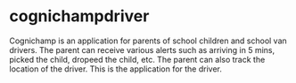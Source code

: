 # cognichampdriver
Cognichamp is an application for parents of school children and school van drivers. The parent can receive various alerts such as arriving in 5 mins, picked the child, dropeed the child, etc. The parent can also track the location of the driver. This is the application for the driver.  
